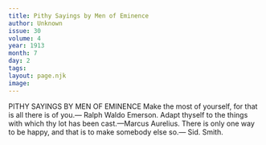 ```yaml
---
title: Pithy Sayings by Men of Eminence
author: Unknown
issue: 30
volume: 4
year: 1913
month: 7
day: 2
tags:
layout: page.njk
image:
---
```

PITHY SAYINGS BY MEN OF EMINENCE    Make the most of yourself, for that is all there is of you.— Ralph Waldo Emerson. Adapt thyself to the things with which thy lot has been cast.—Marcus Aurelius. There is only one way to be happy, and that is to make somebody else so.— Sid. Smith. 
